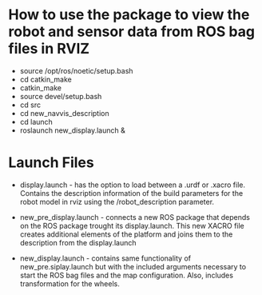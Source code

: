 # How to use the package to view the robot and sensor data from ROS bag files in RVIZ
+  source /opt/ros/noetic/setup.bash
+  cd catkin_make
+  catkin_make
+  source devel/setup.bash
+  cd src
+  cd new_navvis_description
+  cd launch
+  roslaunch new_display.launch &

# Launch Files
+  display.launch - has the option to load between a .urdf or .xacro file. Contains the description information of the build parameters for the robot model in rviz using the /robot_description parameter. 
<arg name="use_xacro" default="false" />
<arg name="use_gui" default="true" />
<arg if="$(arg use_xacro)" name="filename" default="navvis1.xacro" />
<arg unless="$(arg use_xacro)" name="filename" default="navvis1.urdf" />
<arg name="file" default="$(find navvis_description)/urdf/$(arg filename)" />
<arg name="use_robot_state_publisher" default="true" />

+ new_pre_display.launch - connects a new ROS package that depends on the ROS package trought its display.launch. This new XACRO file creates additional elements of the platform and joins them to the description from the display.launch
<arg name="use_xacro" value="true" />
<arg name="file" value="$(find new_navvis_description)/urdf/new_navvis.xacro" />
<arg name="use_gui" value="true" />
<arg name="use_robot_state_publisher" value="true" />

+ new_display.launch - contains same functionality of new_pre.siplay.launch but with the included arguments necessary to start the ROS bag files and the map configuration. Also, includes transformation for the wheels.
<arg name="bag_path" default="$(find new_navvis_description)/bag_files/glennan_5_complete.bag" />
<arg name="bag_args" default="/tf_trajectory:=/tf --clock" />
<arg name="map_config_path" default="$(find maps_glennan)/maps/glennan5_map.yaml" />





